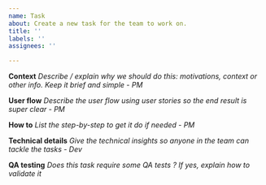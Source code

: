 ```yaml
---
name: Task
about: Create a new task for the team to work on.
title: ''
labels: ''
assignees: ''

---
```


**Context**
*Describe / explain why we should do this: motivations, context or other info. Keep it brief and simple - PM*


**User flow**
*Describe the user flow using user stories so the end result is super clear - PM*


**How to**
*List the step-by-step to get it do if needed - PM*


**Technical details**
*Give the technical insights so anyone in the team can tackle the tasks - Dev*

**QA testing**
*Does this task require some QA tests ?*
*If yes, explain how to validate it*
